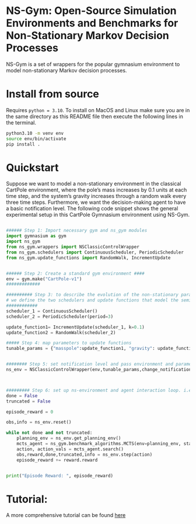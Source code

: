 # NS-Gym: Open-Source Simulation Environments and Benchmarks for Non-Stationary Markov Decision Processes

NS-Gym is a set of wrappers for the popular gymnasium environment to model non-stationary Markov decision processes.

# Install from source

Requires `python = 3.10`. To install on MacOS and Linux make sure you are in the same directory as this README file then execute the following lines in the terminal.

```bash
python3.10 -m venv env
source env/bin/activate
pip install .
```

# Quickstart
Suppose we want to model a non-stationary environment in the classical CartPole environment, where the pole’s mass increases by 0.1 units at each time step, and the system’s gravity increases through a random walk every three time steps. Furthermore, we want the decision-making agent to have a basic notification level. The following code snippet shows the general experimental setup in this CartPole Gymnasium environment using NS-Gym.

```python

###### Step 1: Import necessary gym and ns_gym modules
import gymnasium as gym
import ns_gym
from ns_gym.wrappers import NSClassicControlWrapper
from ns_gym.schedulers import ContinuousScheduler, PeriodicScheduler
from ns_gym.update_functions import RandomWalk, IncrementUpdate


###### Step 2: Create a standard gym environment ####
env = gym.make("CartPole-v1")
#############

########## Step 3: to describe the evolution of the non-stationary parameters, 
# we define the two schedulers and update functions that model the semi-Markov chain over the relevant parameters
############
scheduler_1 = ContinuousScheduler()
scheduler_2 = PeriodicScheduler(period=3)

update_function1= IncrementUpdate(scheduler_1, k=0.1)
update_function2 = RandomWalk(scheduler_2)

##### Step 4: map parameters to update functions
tunable_params = {"masspole":update_function1, "gravity": update_function2}


######## Step 5: set notification level and pass environment and parameters into wrapper
ns_env = NSClassicControlWrapper(env,tunable_params,change_notification=True)



######### Step 6: set up ns-environment and agent interaction loop. i.e ... 
done = False
truncated = False

episode_reward = 0

obs,info = ns_env.reset()

while not done and not truncated:
    planning_env = ns_env.get_planning_env()
    mcts_agent = ns_gym.benchmark_algorithms.MCTS(env=planning_env, state=obs.state, gamma=1, d=500, m=100, c=2)
    action, action_vals = mcts_agent.search()
    obs,reward,done,truncated,info = ns_env.step(action)
    episode_reward += reward.reward


print("Episode Reward: ", episode_reward)
```


# Tutorial:

A more comprehensive tutorial can be found [here](tutorial.ipynb)


